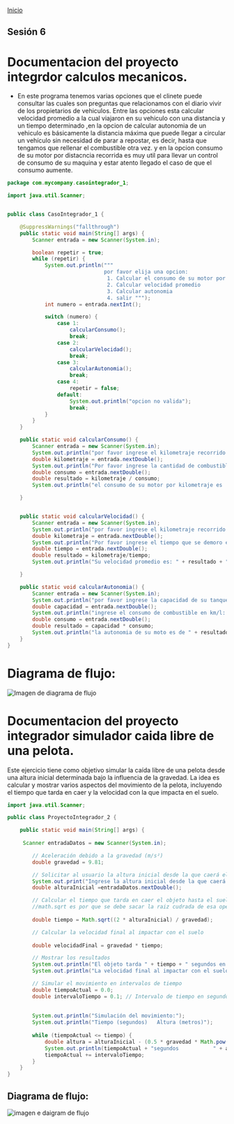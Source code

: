 <!-- No borrar o modificar -->

[Inicio](./index.md)

## Sesión 6

<!-- Su documentación aquí -->

# Documentacion del proyecto integrdor calculos mecanicos.

- En este programa tenemos varias opciones que el clinete puede consultar las cuales son preguntas que  relacionamos con el diario vivir de los propietarios de vehiculos. Entre las opciones esta  calcular velocidad promedio a la cual viajaron en su vehiculo con una distancia y un tiempo determinado ,en la opcion de  calcular autonomia  de  un vehiculo  es básicamente la distancia máxima que puede llegar a circular un vehículo sin necesidad de parar a repostar, es decir, hasta que tengamos que rellenar el combustible otra vez. y en la opcion  consumo de su motor por distacncia recorrida es muy util para llevar un control de consumo de su maquina  y  estar atento llegado el caso de que el consumo aumente.

```java
package com.mycompany.casointegrador_1;

import java.util.Scanner;


public class CasoIntegrador_1 {

    @SuppressWarnings("fallthrough")
    public static void main(String[] args) {
        Scanner entrada = new Scanner(System.in);

        boolean repetir = true;
        while (repetir) {
            System.out.println("""
                               por favor elija una opcion:
                                1. Calcular el consumo de su motor por distancia recorrida
                                2. Calcular velocidad promedio
                                3. Calcular autonomia
                                4. salir """);
            int numero = entrada.nextInt();

            switch (numero) {
                case 1:
                    calcularConsumo();
                    break;
                case 2:
                    calcularVelocidad();
                    break;
                case 3:
                    calcularAutonomia();
                    break;
                case 4:
                    repetir = false;
                default:
                    System.out.println("opcion no valida");
                    break;
            }
        }
    }

    public static void calcularConsumo() {
        Scanner entrada = new Scanner(System.in);
        System.out.println("por favor ingrese el kilometraje recorrido: ");
        double kilometraje = entrada.nextDouble();
        System.out.println("Por favor ingrese la cantidad de combustible gastado en litros: ");
        double consumo = entrada.nextDouble();
        double resultado = kilometraje / consumo;
        System.out.println("el consumo de su motor por kilometraje es : " + resultado + " km/l ");

    }


    public static void calcularVelocidad() {
        Scanner entrada = new Scanner(System.in);
        System.out.println("por favor ingrese el kilometraje recorrido: ");
        double kilometraje = entrada.nextDouble();
        System.out.println("Por favor ingrese el tiempo que se demoro en horas: ");
        double tiempo = entrada.nextDouble();
        double resultado = kilometraje/tiempo;
        System.out.println("Su velocidad promedio es: " + resultado + "km/h");

    }

    public static void calcularAutonomia() {
        Scanner entrada = new Scanner(System.in);
        System.out.println("por favor ingrese la capacidad de su tanque en litros: ");
        double capacidad = entrada.nextDouble();
        System.out.println("ingrese el consumo de combustible en km/l: ");
        double consumo = entrada.nextDouble();
        double resultado = capacidad * consumo;
        System.out.println("la autonomia de su moto es de " + resultado + " kilometros con el tanque actual.");
    }
}

```

# Diagrama de flujo:

![Imagen de diagrama de flujo](https://firebasestorage.googleapis.com/v0/b/proyecto-integrador-5260a.appspot.com/o/diagrama%20de%20flujo%20proyecto%20integrador1.png?alt=media&token=09d3cbdb-0c0b-41fd-bbc0-59efbdb591cc&_gl=1*1bkrphe*_ga*MTMwNzIxNTExNS4xNjk0OTE0Mjc3*_ga_CW55HF8NVT*MTY5Njc4MDMwMC4xNC4xLjE2OTY3ODA3NzEuNTYuMC4w)

# Documentacion del proyecto integrador simulador caida libre de una pelota.
Este ejercicio tiene como objetivo simular la caída libre de una pelota desde una altura inicial determinada bajo la influencia de la gravedad. La idea es calcular y mostrar varios aspectos del movimiento de la pelota, incluyendo el tiempo que tarda en caer y la velocidad con la que impacta en el suelo.

```java
import java.util.Scanner;

public class ProyectoIntegrador_2 {

    public static void main(String[] args) {
        
     Scanner entradaDatos = new Scanner(System.in);   

        // Aceleración debido a la gravedad (m/s²)
        double gravedad = 9.81;

        // Solicitar al usuario la altura inicial desde la que caerá el objeto (metros)
        System.out.print("Ingrese la altura inicial desde la que caerá el objeto (metros): ");
        double alturaInicial =entradaDatos.nextDouble();

        // Calcular el tiempo que tarda en caer el objeto hasta el suelo
        //math.sqrt es por que se debe sacar la raiz cudrada de esa operacion.
        
        double tiempo = Math.sqrt((2 * alturaInicial) / gravedad);

        // Calcular la velocidad final al impactar con el suelo
        
        double velocidadFinal = gravedad * tiempo;

        // Mostrar los resultados
        System.out.println("El objeto tarda " + tiempo + " segundos en caer.");
        System.out.println("La velocidad final al impactar con el suelo es " + velocidadFinal + " m/s.");

        // Simular el movimiento en intervalos de tiempo
        double tiempoActual = 0.0;
        double intervaloTiempo = 0.1; // Intervalo de tiempo en segundos
        
        
        System.out.println("Simulación del movimiento:");
        System.out.println("Tiempo (segundos)   Altura (metros)");
        
        while (tiempoActual <= tiempo) {
            double altura = alturaInicial - (0.5 * gravedad * Math.pow(tiempoActual, 2));
            System.out.println(tiempoActual + "segundos           " + altura + "metros");
            tiempoActual += intervaloTiempo;
        }
    }
}
```
## Diagrama de flujo:
![imagen e daigram de flujo](https://firebasestorage.googleapis.com/v0/b/proyecto-integrador-5260a.appspot.com/o/diagrama%20de%20flujo%20proyecto%20integrador%202.png?alt=media&token=9106ccdd-d72c-4302-8a8d-9584a6235e7a&_gl=1*83018j*_ga*MTMwNzIxNTExNS4xNjk0OTE0Mjc3*_ga_CW55HF8NVT*MTY5Njc4NzE3MS4xNS4xLjE2OTY3ODcyMDIuMjkuMC4w)


